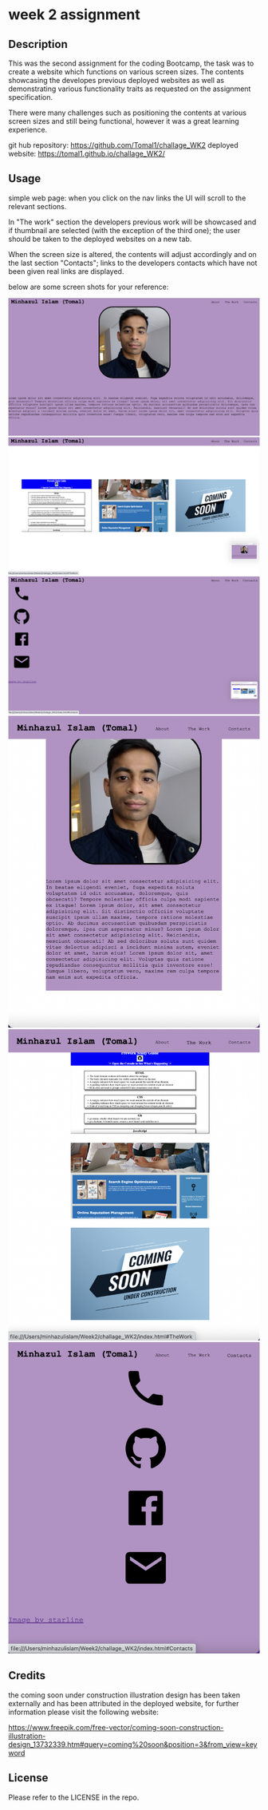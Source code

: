 # week 2 assignment

## Description

This was the second assignment for the coding Bootcamp, the task was to create a website which functions on various screen sizes.
The contents showcasing the developes previous deployed websites as well as demonstrating various functionality traits as requested on the assignment specification.

There were many challenges such as positioning the contents at various screen sizes and still being functional, however it was a great learning experience. 

git hub repository: https://github.com/Tomal1/challage_WK2
deployed website: https://tomal1.github.io/challage_WK2/

## Usage

simple web page: when you click on the nav links the UI will scroll to the relevant sections.

In "The work" section the developers previous work will be showcased and if thumbnail are selected (with the exception of the third one); the user should be taken to the deployed websites on a new tab.

When the screen size is altered, the contents will adjust accordingly and on the last section "Contacts"; links to the developers contacts which have not been given real links are displayed.

below are some screen shots for your reference:

![alt text](./S1.png)
![alt text](./S2.png)
![alt text](./S3.png)
![alt text](./S4.png)
![alt text](./S5.png)
![alt text](./S6.png)

## Credits

the coming soon under construction illustration design has been taken externally and has been attributed in the deployed website, for further information please visit the following website:

https://www.freepik.com/free-vector/coming-soon-construction-illustration-design_13732339.htm#query=coming%20soon&position=3&from_view=keyword



## License

Please refer to the LICENSE in the repo.
